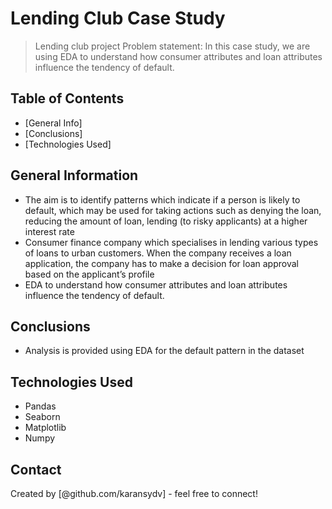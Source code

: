 # Lending Club Case Study
> Lending club project Problem statement: In this case study, we are using EDA to understand how consumer attributes and loan attributes influence the tendency of default.


## Table of Contents
* [General Info]
* [Conclusions]
* [Technologies Used]
<!-- You can include any other section that is pertinent to your problem -->

## General Information
- The aim is to identify patterns which indicate if a person is likely to default, which may be used for taking actions such as denying the loan, reducing the amount of loan,    lending (to risky applicants) at a higher interest rate
- Consumer finance company which specialises in lending various types of loans to urban customers. When the company receives a loan application, the company has to make a decision for loan approval based on the applicant’s profile
- EDA to understand how consumer attributes and loan attributes influence the tendency of default.


<!-- You don't have to answer all the questions - just the ones relevant to your project. -->

## Conclusions
- Analysis is provided using EDA for the default pattern in the dataset

<!-- You don't have to answer all the questions - just the ones relevant to your project. -->


## Technologies Used
- Pandas
- Seaborn
- Matplotlib
- Numpy

<!-- As the libraries versions keep on changing, it is recommended to mention the version of library used in this project -->




## Contact
Created by [@github.com/karansydv] - feel free to connect!


<!-- Optional -->
<!-- ## License -->
<!-- This project is open source and available under the [... License](). -->

<!-- You don't have to include all sections - just the one's relevant to your project -->
